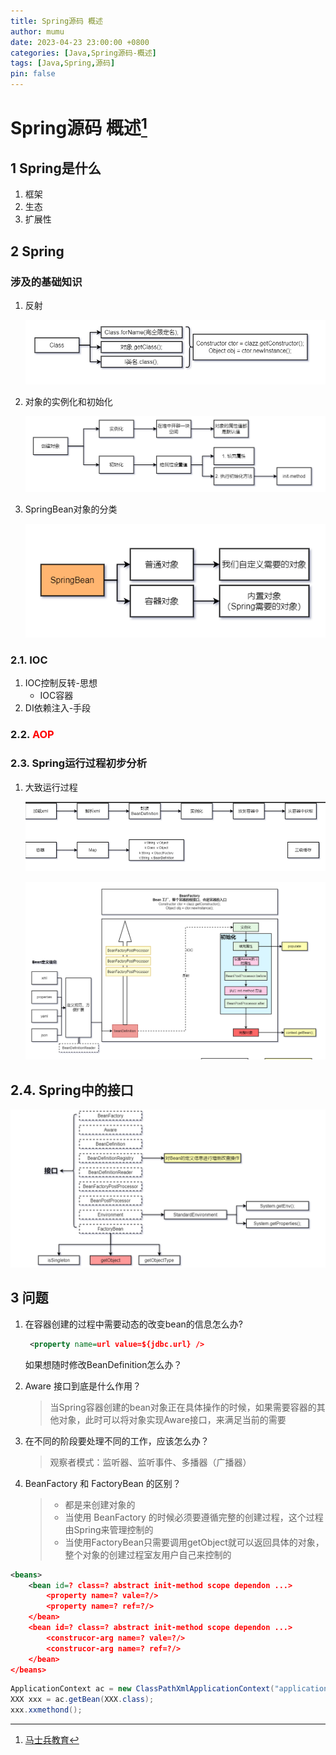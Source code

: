 ```yaml
---
title: Spring源码 概述
author: mumu
date: 2023-04-23 23:00:00 +0800
categories: [Java,Spring源码-概述]
tags: [Java,Spring,源码]
pin: false
---
```


# Spring源码 概述[^1]

## 1  Spring是什么

1. 框架
2. 生态
3.  扩展性

## 2 Spring

### 涉及的基础知识

1. 反射

   ![image-20230424233718181](https://raw.githubusercontent.com/sn-mumu/cloud-storage/main/PicGo/2023/04/20230424233718.png)

2. 对象的实例化和初始化

   ![image-20230424233802396](https://raw.githubusercontent.com/sn-mumu/cloud-storage/main/PicGo/2023/04/20230424233802.png)

3. SpringBean对象的分类

   ![image-20230424233835529](https://raw.githubusercontent.com/sn-mumu/cloud-storage/main/PicGo/2023/04/20230424233835.png)

### 2.1. IOC

1. IOC控制反转-思想
   + IOC容器 
2. DI依赖注入-手段

### 2.2. <font color='red' style='background-color:' size=''>AOP</font>

### 2.3. Spring运行过程初步分析

1. 大致运行过程

   ![image-20230424211508762](https://raw.githubusercontent.com/sn-mumu/cloud-storage/main/PicGo/2023/04/202304242115826.png)

   ![image-20230424232933112](https://raw.githubusercontent.com/sn-mumu/cloud-storage/main/PicGo/2023/04/20230424232940.png)

## 2.4. Spring中的接口

![image-20230424233015480](https://raw.githubusercontent.com/sn-mumu/cloud-storage/main/PicGo/2023/04/20230424233015.png)



## 3 问题

1. 在容器创建的过程中需要动态的改变bean的信息怎么办?	

   ```xml
    <property name=url value=${jdbc.url} />
   ```

   如果想随时修改BeanDefinition怎么办？

2. Aware 接口到底是什么作用？

   > 当Spring容器创建的bean对象正在具体操作的时候，如果需要容器的其他对象，此时可以将对象实现Aware接口，来满足当前的需要

3. 在不同的阶段要处理不同的工作，应该怎么办？

   > 观察者模式：监听器、监听事件、多播器（广播器）

4. BeanFactory 和 FactoryBean 的区别？

   > + 都是来创建对象的
   > + 当使用 BeanFactory 的时候必须要遵循完整的创建过程，这个过程由Spring来管理控制的
   > + 当使用FactoryBean只需要调用getObject就可以返回具体的对象，整个对象的创建过程室友用户自己来控制的













```xml
<beans>
    <bean id=? class=? abstract init-method scope dependon ...>
        <property name=? vale=?/>
        <property name=? ref=?/>        
    </bean>
    <bean id=? class=? abstract init-method scope dependon ...>
        <construcor-arg name=? vale=?/>
        <construcor-arg name=? ref=?/>        
    </bean>
</beans>
```

```java
ApplicationContext ac = new ClassPathXmlApplicationContext("applicationContext.xml");
XXX xxx = ac.getBean(XXX.class);
xxx.xxmethond();
```











































[^1]: [马士兵教育](https://www.mashibing.com)